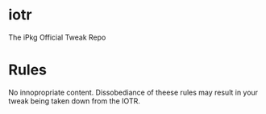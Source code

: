 # iotr
The iPkg Official Tweak Repo
# Rules
No innopropriate content.
Dissobediance of theese rules may result in your tweak being taken down from the IOTR.
